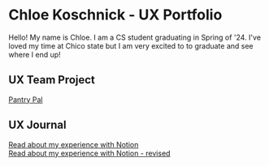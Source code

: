 # Chloe Koschnick - UX Portfolio

Hello! My name is Chloe. I am a CS student graduating in Spring of '24.  I've loved my time at Chico state but I am very excited to to graduate and see where I end up!

## UX Team Project

[Pantry Pal](https://chicostate.github.io/UX-PantryPal/)

## UX Journal

[Read about my experience with Notion](j01/)  
[Read about my experience with Notion - revised](j02/)
